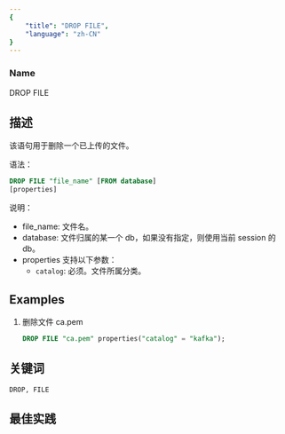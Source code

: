 ```yaml
---
{
    "title": "DROP FILE",
    "language": "zh-CN"
}
---
```


<!--
Licensed to the Apache Software Foundation (ASF) under one
or more contributor license agreements.  See the NOTICE file
distributed with this work for additional information
regarding copyright ownership.  The ASF licenses this file
to you under the Apache License, Version 2.0 (the
"License"); you may not use this file except in compliance
with the License.  You may obtain a copy of the License at

  http://www.apache.org/licenses/LICENSE-2.0

Unless required by applicable law or agreed to in writing,
software distributed under the License is distributed on an
"AS IS" BASIS, WITHOUT WARRANTIES OR CONDITIONS OF ANY
KIND, either express or implied.  See the License for the
specific language governing permissions and limitations
under the License.
-->



### Name

DROP FILE

## 描述

该语句用于删除一个已上传的文件。

语法：

```sql
DROP FILE "file_name" [FROM database]
[properties]
```

说明：

- file_name:  文件名。
- database: 文件归属的某一个 db，如果没有指定，则使用当前 session 的 db。
- properties 支持以下参数：
  - `catalog`: 必须。文件所属分类。

## Examples

1. 删除文件 ca.pem

    ```sql
    DROP FILE "ca.pem" properties("catalog" = "kafka");
    ```

## 关键词

    DROP, FILE

## 最佳实践

